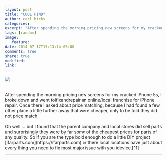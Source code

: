 ```yaml
---
layout: post
title: "COOL FIND"
author: carl_hicks
categories:
excerpt: "After spending the morning pricing new screens for my cracked iPhone 5s, I broke down and went toifixandrepair an online/local franchise for iPhone repair."
tags: [random]
image:
   feature:
date: 2014-07-17T15:13:14-05:00
comments: true
share: true
modified:
link:
---
```


<img src="{{ site.url }}/images/ifar-iphone-screen.jpeg">
<br><br><br>
After spending the morning pricing new screens for my cracked iPhone 5s, I broke down and went toifixandrepair an online/local franchise for iPhone repair. Once there I asked about price matching, because I had found a few other place a little further away that were cheaper, only to be told they did not price match.
<br><br>
Oh well ... but I found that the parent company and local stores did sell parts and surprisingly they were by far some of the cheapest prices for parts of any quality. So if you are the type bold enough to do a little DIY project [ifarparts.com](https://ifarparts.com) or there local locations have just about every thing you need to fix most major issue with you idevice.[^1]  

------

[^1]:Please note that if you or any other third party opens your apple hardware you are voiding the manufacturs warranty.  
